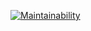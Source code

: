 [![Maintainability](https://api.codeclimate.com/v1/badges/f5dde19cc1a9ae41156f/maintainability)](https://codeclimate.com/github/alvarobasia/alvaro-blog/maintainability)